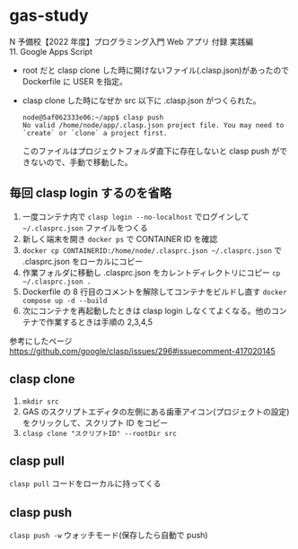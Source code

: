 # gas-study

N 予備校【2022 年度】プログラミング入門 Web アプリ 付録 実践編  
11. Google Apps Script

- root だと clasp clone した時に開けないファイル(.clasp.json)があったので Dockerfile に USER を指定。

- clasp clone した時になぜか src 以下に .clasp.json がつくられた。

  ```
  node@5af062333e06:~/app$ clasp push
  No valid /home/node/app/.clasp.json project file. You may need to `create` or `clone` a project first.
  ```

  このファイルはプロジェクトフォルダ直下に存在しないと clasp push ができないので、手動で移動した。

## 毎回 clasp login するのを省略

1. 一度コンテナ内で `clasp login --no-localhost` でログインして `~/.clasprc.json` ファイルをつくる
1. 新しく端末を開き `docker ps` で CONTAINER ID を確認
1. `docker cp CONTAINERID:/home/node/.clasprc.json ~/.clasprc.json` で .clasprc.json をローカルにコピー
1. 作業フォルダに移動し .clasprc.json をカレントディレクトリにコピー `cp ~/.clasprc.json .`
1. Dockerfile の 8 行目のコメントを解除してコンテナをビルドし直す `docker compose up -d --build`
1. 次にコンテナを再起動したときは clasp login しなくてよくなる。他のコンテナで作業するときは手順の 2,3,4,5

参考にしたページ  
https://github.com/google/clasp/issues/296#issuecomment-417020145

## clasp clone

1. `mkdir src`
1. GAS のスクリプトエディタの左側にある歯車アイコン(プロジェクトの設定)をクリックして、スクリプト ID をコピー
1. `clasp clone "スクリプトID" --rootDir src`

## clasp pull

`clasp pull` コードをローカルに持ってくる

## clasp push

`clasp push -w` ウォッチモード(保存したら自動で push)
